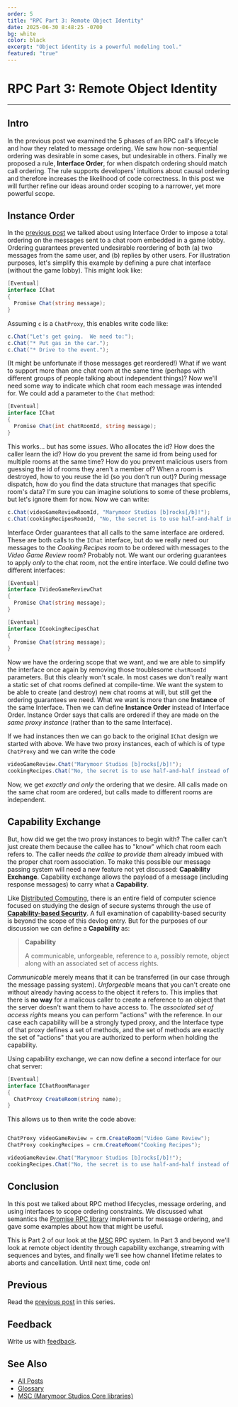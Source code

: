 ```yaml
---
order: 5
title: "RPC Part 3: Remote Object Identity"
date: 2025-06-30 8:48:25 -0700
bg: white
color: black
excerpt: "Object identity is a powerful modeling tool."
featured: "true"
---
```

# RPC Part 3: Remote Object Identity
--------

## Intro
In the previous post we examined the 5 phases of an RPC call's lifecycle and how they related to message ordering.  We
saw how non-sequential ordering was desirable in some cases, but undesirable in others.  Finally we proposed a rule,
**Interface Order**, for when dispatch ordering should match call ordering.  The rule supports developers' intuitions
about causal ordering and therefore increases the likelihood of code correctness.  In this post we will further refine
our ideas around order scoping to a narrower, yet more powerful scope.

## Instance Order
In the [previous post][devlog-post4] we talked about using Interface Order to impose a total ordering on the messages
sent to a chat room embedded in a game lobby.  Ordering guarantees prevented undesirable reordering of both (a) two
messages from the same user, and (b) replies by other users.  For illustration purposes, let's simplify this example by
defining a pure chat interface (without the game lobby).  This might look like:

```csharp
[Eventual]
interface IChat
{
  Promise Chat(string message);
}
```

Assuming `c` is a `ChatProxy`, this enables write code like:

```csharp
c.Chat("Let's get going.  We need to:");
c.Chat("* Put gas in the car.");
c.Chat("* Drive to the event.");
```

(It might be unfortunate if those messages get reordered!)  What if we want to support more than one chat room at the
same time (perhaps with different groups of people talking about independent things)? Now we'll need some way to
indicate which chat room each message was intended for.  We could add a parameter to the `Chat` method:

```csharp
[Eventual]
interface IChat
{
  Promise Chat(int chatRoomId, string message);
}
```

This works... but has some _issues_.  Who allocates the id?  How does the caller learn the id?  How do you prevent the
same id from being used for multiple rooms at the same time?  How do you prevent malicious users from guessing the id of
rooms they aren't a member of?  When a room is destroyed, how to you reuse the id (so you don't run out)?  During
message dispatch, how do you find the data structure that manages that specific room's data?  I'm sure you can imagine
solutions to some of these problems, but let's ignore them for now.  Now we can write:

```csharp
c.Chat(videoGameReviewRoomId, "Marymoor Studios [b]rocks[/b]!");
c.Chat(cookingRecipesRoomId, "No, the secret is to use half-and-half instead of milk!");
```

Interface Order guarantees that all calls to the same interface are ordered.  These are both calls to the `IChat`
interface, but do we really need our messages to the _Cooking Recipes_ room to be ordered with messages to the _Video
Game Review_ room?  Probably not.  We want our ordering guarantees to apply _only_ to the chat room, not the entire
interface.  We could define two different interfaces:

```csharp
[Eventual]
interface IVideoGameReviewChat
{
  Promise Chat(string message);
}

[Eventual]
interface ICookingRecipesChat
{
  Promise Chat(string message);
}
```

Now we have the ordering scope that we want, and we are able to simplify the interface once again by removing those
troublesome `chatRoomId` parameters.  But this clearly won't scale.  In most cases we don't really want a static set of
chat rooms defined at compile-time.  We want the system to be able to create (and destroy) new chat rooms at will, but
still get the ordering guarantees we need.  What we want is more than one **Instance** of the same Interface.  Then we
can define **Instance Order** instead of Interface Order.  Instance Order says that calls are ordered if they are made
on the _same proxy instance_ (rather than to the same Interface).

If we had instances then we can go back to the original `IChat` design we started with above.  We have two proxy
instances, each of which is of type `ChatProxy` and we can write the code

```csharp
videoGameReview.Chat("Marymoor Studios [b]rocks[/b]!");
cookingRecipes.Chat("No, the secret is to use half-and-half instead of milk!");
```

Now, we get _exactly and only_ the ordering that we desire.  All calls made on the same chat room are ordered, but calls
made to different rooms are independent.

## Capability Exchange
But, how did we get the two proxy instances to begin with?  The caller can't just create them because the callee has to
"know" which chat room each refers to.  The caller needs _the callee to provide them_ already imbued with the proper
chat room association.  To make this possible our message passing system will need a new feature not yet discussed:
**Capability Exchange**.  Capability exchange allows the payload of a message (including response messages) to carry
what a **Capability**.

Like [Distributed Computing][distributed-computing], there is an entire field of computer science focused on studying
the design of secure systems through the use of **[Capability-based Security][capability-based_security]**.  A full
examination of capability-based security is beyond the scope of this devlog entry.  But for the purposes of our
discussion we can define a **Capability** as:

> **Capability**
> 
> A communicable, unforgeable, reference to a, possibly remote, object along with an associated set of access rights.

_Communicable_ merely means that it can be transferred (in our case through the message passing system).  _Unforgeable_
means that you can't create one without already having access to the object it refers to.  This implies that there is
**no way** for a malicous caller to create a reference to an object that the server doesn't want them to have access to.
The _associated set of access rights_ means you can perform "actions" with the reference.  In our case each capability
will be a strongly typed proxy, and the Interface type of that proxy defines a set of methods, and the set of methods
are exactly the set of "actions" that you are authorized to perform when holding the capability.

Using capability exchange, we can now define a second interface for our chat server:

```csharp
[Eventual]
interface IChatRoomManager
{
  ChatProxy CreateRoom(string name);
}
```

This allows us to then write the code above:

```csharp

ChatProxy videoGameReview = crm.CreateRoom("Video Game Review");
ChatProxy cookingRecipes = crm.CreateRoom("Cooking Recipes");

videoGameReview.Chat("Marymoor Studios [b]rocks[/b]!");
cookingRecipes.Chat("No, the secret is to use half-and-half instead of milk!");
```



## Conclusion
In this post we talked about RPC method lifecycles, message ordering, and using interfaces to scope ordering
constraints.  We discussed what semantics the [Promise RPC library](
https://www.nuget.org/packages/MarymoorStudios.Core.Rpc/) implements for message ordering, and gave some examples about
how that might be useful.

This is Part 2 of our look at the [MSC][MSC] RPC system.  In Part 3 and beyond we'll look at remote object identity
through capability exchange, streaming with sequences and bytes, and finally we'll see how channel lifetime relates to
aborts and cancellation. Until next time, code on!

## Previous
Read the [previous post][devlog-post4] in this series.

## Feedback
Write us with [feedback][feedback].

## See Also
* [All Posts][all-posts]
* [Glossary][glossary]
* [MSC (Marymoor Studios Core libraries)][MSC]

[MSC]: https://github.com/MarymoorStudios/Core
[all-posts]: /devlog.html
[devlog-post2]: /devlog/2025-04-23-Ordering
[devlog-post3]: /devlog/2025-05-29-RPC1
[devlog-post4]: /devlog/2025-06-30-RPC2
[feedback]: mailto:feedback@marymoorstudios.com
[glossary]: /devlog/Glossary
[async-keyword]: https://learn.microsoft.com/en-us/dotnet/csharp/language-reference/keywords/async
[await-keyword]: https://learn.microsoft.com/en-us/dotnet/csharp/language-reference/operators/await
[distributed-computing]: https://en.wikipedia.org/wiki/Distributed_computing
[capability-based_security]: https://en.wikipedia.org/wiki/Capability-based_security
